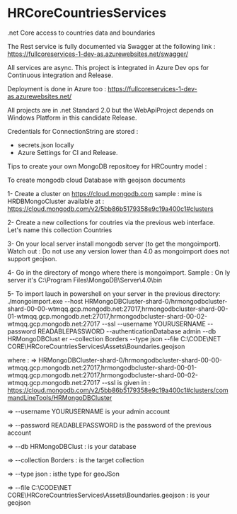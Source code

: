 # HRCoreCountriesServices
.net Core access to countries data and boundaries

The Rest service is fully documented via Swagger at the following link :
https://fullcoreservices-1-dev-as.azurewebsites.net/swagger/

All services are async.
This project is integrated in Azure Dev ops for Continuous integration and Release.

Deployment is done in Azure too :
https://fullcoreservices-1-dev-as.azurewebsites.net/

All projects are in .net Standard 2.0 but the WebApiProject depends on Windows Platform in this candidate Release.

Credentials for ConnectionString are stored :
- secrets.json locally
- Azure Settings for CI and Release.

Tips to create your own MongoDB repositoey for HRCountry model :

To create mongodb cloud Database with geojson documents

1- Create a cluster on https://cloud.mongodb.com
sample : mine is HRDBMongoCluster available at : https://cloud.mongodb.com/v2/5bb86b5179358e9c19a400c1#clusters

2- Create a new collections for coutries via the previous web interface. Let's name this collection Countries

3- On your local server install mongodb server (to get the mongoimport). Watch out : Do not use any version lower than 4.0 as mongoimport does not support geojson.

4- Go in the directory of mongo where there is mongoimport. 
Sample : On ly server it's C:\Program Files\MongoDB\Server\4.0\bin

5- To import lauch in powershell on your server in the previous directory: 
./mongoimport.exe --host HRMongoDBCluster-shard-0/hrmongodbcluster-shard-00-00-wtmqq.gcp.mongodb.net:27017,hrmongodbcluster-shard-00-01-wtmqq.gcp.mongodb.net:27017,hrmongodbcluster-shard-00-02-wtmqq.gcp.mongodb.net:27017 --ssl --username YOURUSERNAME --password READABLEPASSWORD --authenticationDatabase admin --db HRMongoDBClust
er --collection Borders --type json --file C:\CODE\NET CORE\HRCoreCountriesServices\Assets\Boundaries.geojson

where : 
=> HRMongoDBCluster-shard-0/hrmongodbcluster-shard-00-00-wtmqq.gcp.mongodb.net:27017,hrmongodbcluster-shard-00-01-wtmqq.gcp.mongodb.net:27017,hrmongodbcluster-shard-00-02-wtmqq.gcp.mongodb.net:27017 --ssl is given in :
https://cloud.mongodb.com/v2/5bb86b5179358e9c19a400c1#clusters/commandLineTools/HRMongoDBCluster

=> --username YOURUSERNAME is your admin account

=> --password READABLEPASSWORD is the password of the previous account

=> --db HRMongoDBClust : is your database

=> --collection Borders : is the target collection

=> --type json : isthe type for geoJSon

=> --file C:\CODE\NET CORE\HRCoreCountriesServices\Assets\Boundaries.geojson : is your geojson








